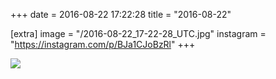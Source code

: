 +++
date = 2016-08-22 17:22:28
title = "2016-08-22"

[extra]
image = "/2016-08-22_17-22-28_UTC.jpg"
instagram = "https://instagram.com/p/BJa1CJoBzRl"
+++

<img src="/2016-08-22_17-22-28_UTC.jpg" />
